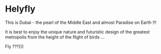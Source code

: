 # Helyfly

This is Dubai - the pearl of the Middle East and almost Paradise on Earth !!!

It is best to enjoy the unique nature and futuristic design of the greatest metropolis from the height of the flight of birds ...

Fly ???)))
